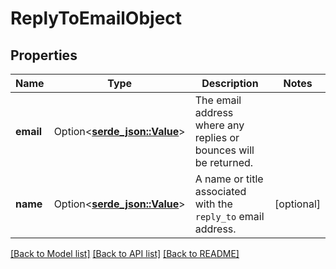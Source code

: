# ReplyToEmailObject

## Properties

Name | Type | Description | Notes
------------ | ------------- | ------------- | -------------
**email** | Option<[**serde_json::Value**](.md)> | The email address where any replies or bounces will be returned. | 
**name** | Option<[**serde_json::Value**](.md)> | A name or title associated with the `reply_to` email address. | [optional]

[[Back to Model list]](../README.md#documentation-for-models) [[Back to API list]](../README.md#documentation-for-api-endpoints) [[Back to README]](../README.md)


